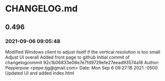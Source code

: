 # CHANGELOG.md

## 0.496
### 2021-09-06 09:05:48

Modified Windows client to adjust itself if the vertical resolution is too small
Adjust UI overall
Added front page to github
Initial commit of changelogc o m m i t   9 2 c 1 b 0 6 8 3 3 e 0 8 e 7 e 7 f d 9 7 2 9 e f e 2 7 e e a d 9 3 5 7 4 a 1 8  
 A u t h o r :   P e p p e r p o w   < p e p e . t j g @ g m a i l . c o m >  
 D a t e :       M o n   S e p   6   0 9 : 2 7 : 1 8   2 0 2 1   - 0 5 0 0  
  
         U p d a t e d   U I   a n d   a d d e d   i n d e x . h t m l  
 